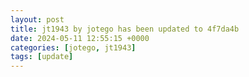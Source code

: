 ```yaml
---
layout: post
title: jt1943 by jotego has been updated to 4f7da4b
date: 2024-05-11 12:55:15 +0000
categories: [jotego, jt1943]
tags: [update]
---
```


